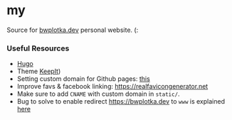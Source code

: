 # my

Source for [bwplotka.dev](http://bwplotka.dev) personal website. (: 

### Useful Resources

* [Hugo](https://gohugo.io/overview/introduction/)
* Theme [KeepIt](https://github.com/Fastbyte01/KeepIt))
* Setting custom domain for Github pages: [this](https://stackoverflow.com/questions/9082499/custom-domain-for-github-project-pages)
* Improve favs & facebook linking: https://realfavicongenerator.net
* Make sure to add `CNAME` with custom domain in `static/`.
* Bug to solve to enable redirect https://bwplotka.dev to `www` is explained [here](https://github.community/t5/GitHub-Pages/Does-GitHub-Pages-Support-HTTPS-for-www-and-subdomains/td-p/7116)